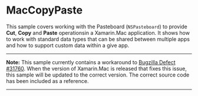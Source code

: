 MacCopyPaste
============

This sample covers working with the Pasteboard (`NSPasteboard`) to provide **Cut**, **Copy** and **Paste** operationsin a Xamarin.Mac application. It shows how to work with standard data types that can be shared between multiple apps and how to support custom data within a give app.

---
**Note:** This sample currently contains a workaround to [Bugzilla Defect #31760](https://bugzilla.xamarin.com/show_bug.cgi?id=31760). When the version of Xamarin.Mac is  released that fixes this issue, this sample will be updated to the correct version. The correct source code has been included as a reference.

---
